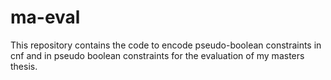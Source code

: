 # ma-eval
This repository contains the code to encode pseudo-boolean constraints in cnf and in pseudo boolean constraints for the evaluation of my masters thesis.
